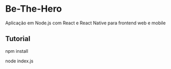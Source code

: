 # Be-The-Hero
Aplicação em Node.js com React e React Native para frontend web e mobile

## Tutorial
npm install

node index.js